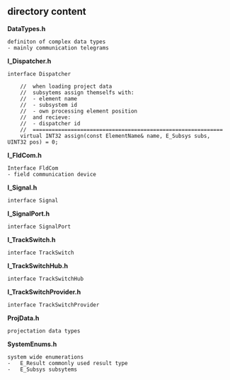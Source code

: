 ## directory content

**DataTypes.h**
```
definiton of complex data types
- mainly communication telegrams
```

**I_Dispatcher.h**
```
interface Dispatcher

    //  when loading project data
    //  subsytems assign themselfs with:
    //  - element name
    //  - subsystem id
    //  - own processing element position
    //  and recieve:
    //  - dispatcher id
    //  ============================================================
    virtual INT32 assign(const ElementName& name, E_Subsys subs, UINT32 pos) = 0;
```

**I_FldCom.h**
```
Interface FldCom
- field communication device
```

**I_Signal.h**
```
interface Signal
```

**I_SignalPort.h**
```
interface SignalPort
```

**I_TrackSwitch.h**
```
interface TrackSwitch
```

**I_TrackSwitchHub.h**
```
interface TrackSwitchHub
```

**I_TrackSwitchProvider.h**
```
interface TrackSwitchProvider
```

**ProjData.h**
```
projectation data types
```

**SystemEnums.h**
```
system wide enumerations
-   E_Result commonly used result type
-   E_Subsys subsytems
```
